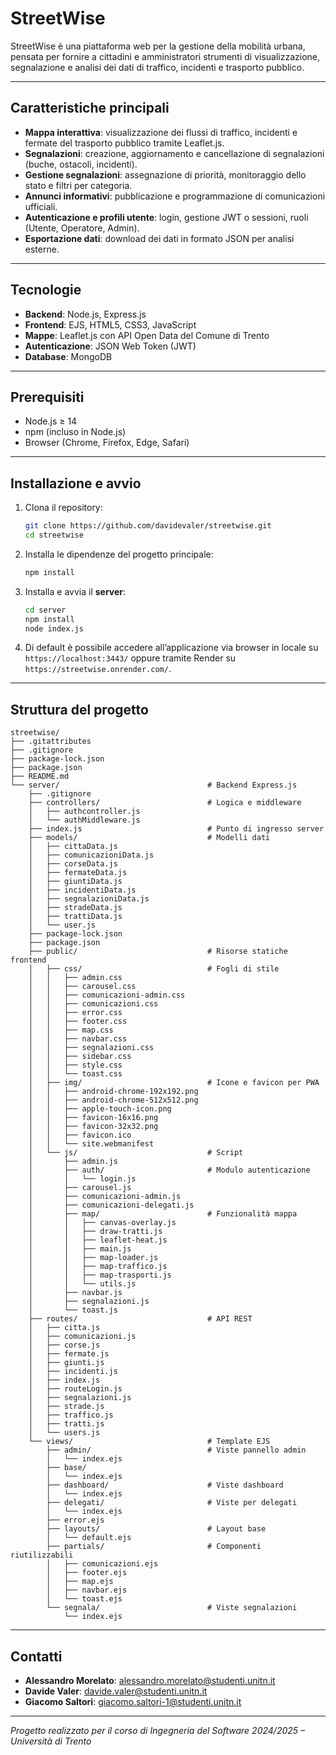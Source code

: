 # StreetWise

StreetWise è una piattaforma web per la gestione della mobilità urbana, pensata per fornire a cittadini e amministratori strumenti di visualizzazione, segnalazione e analisi dei dati di traffico, incidenti e trasporto pubblico.

---

## Caratteristiche principali

- **Mappa interattiva**: visualizzazione dei flussi di traffico, incidenti e fermate del trasporto pubblico tramite Leaflet.js.
- **Segnalazioni**: creazione, aggiornamento e cancellazione di segnalazioni (buche, ostacoli, incidenti).
- **Gestione segnalazioni**: assegnazione di priorità, monitoraggio dello stato e filtri per categoria.
- **Annunci informativi**: pubblicazione e programmazione di comunicazioni ufficiali.
- **Autenticazione e profili utente**: login, gestione JWT o sessioni, ruoli (Utente, Operatore, Admin).
- **Esportazione dati**: download dei dati in formato JSON per analisi esterne.

---

## Tecnologie

- **Backend**: Node.js, Express.js
- **Frontend**: EJS, HTML5, CSS3, JavaScript
- **Mappe**: Leaflet.js con API Open Data del Comune di Trento
- **Autenticazione**: JSON Web Token (JWT)
- **Database**: MongoDB

---

## Prerequisiti

- Node.js ≥ 14
- npm (incluso in Node.js)
- Browser (Chrome, Firefox, Edge, Safari)

---

## Installazione e avvio

1. Clona il repository:
   ```bash
   git clone https://github.com/davidevaler/streetwise.git
   cd streetwise
   ```
2. Installa le dipendenze del progetto principale:
   ```bash
   npm install
   ```
3. Installa e avvia il **server**:
   ```bash
   cd server
   npm install
   node index.js
   ```
4. Di default è possibile accedere all’applicazione via browser in locale su `https://localhost:3443/` oppure tramite Render su `https://streetwise.onrender.com/`.

---

## Struttura del progetto

```
streetwise/
├── .gitattributes
├── .gitignore
├── package-lock.json
├── package.json
├── README.md
└── server/                                 # Backend Express.js
    ├── .gitignore
    ├── controllers/                        # Logica e middleware
    │   ├── authcontroller.js
    │   └── authMiddleware.js
    ├── index.js                            # Punto di ingresso server
    ├── models/                             # Modelli dati
    │   ├── cittaData.js
    │   ├── comunicazioniData.js
    │   ├── corseData.js
    │   ├── fermateData.js
    │   ├── giuntiData.js
    │   ├── incidentiData.js
    │   ├── segnalazioniData.js
    │   ├── stradeData.js
    │   ├── trattiData.js
    │   └── user.js
    ├── package-lock.json
    ├── package.json
    ├── public/                             # Risorse statiche frontend
    │   ├── css/                            # Fogli di stile
    │   │   ├── admin.css
    │   │   ├── carousel.css
    │   │   ├── comunicazioni-admin.css
    │   │   ├── comunicazioni.css
    │   │   ├── error.css
    │   │   ├── footer.css
    │   │   ├── map.css
    │   │   ├── navbar.css
    │   │   ├── segnalazioni.css
    │   │   ├── sidebar.css
    │   │   ├── style.css
    │   │   └── toast.css
    │   ├── img/                            # Icone e favicon per PWA
    │   │   ├── android-chrome-192x192.png
    │   │   ├── android-chrome-512x512.png
    │   │   ├── apple-touch-icon.png
    │   │   ├── favicon-16x16.png
    │   │   ├── favicon-32x32.png
    │   │   ├── favicon.ico
    │   │   └── site.webmanifest
    │   └── js/                             # Script 
    │       ├── admin.js
    │       ├── auth/                       # Modulo autenticazione
    │       │   └── login.js
    │       ├── carousel.js
    │       ├── comunicazioni-admin.js
    │       ├── comunicazioni-delegati.js
    │       ├── map/                        # Funzionalità mappa
    │       │   ├── canvas-overlay.js
    │       │   ├── draw-tratti.js
    │       │   ├── leaflet-heat.js
    │       │   ├── main.js
    │       │   ├── map-loader.js
    │       │   ├── map-traffico.js
    │       │   ├── map-trasporti.js
    │       │   └── utils.js
    │       ├── navbar.js
    │       ├── segnalazioni.js
    │       └── toast.js
    ├── routes/                             # API REST
    │   ├── citta.js
    │   ├── comunicazioni.js
    │   ├── corse.js
    │   ├── fermate.js
    │   ├── giunti.js
    │   ├── incidenti.js
    │   ├── index.js
    │   ├── routeLogin.js
    │   ├── segnalazioni.js
    │   ├── strade.js
    │   ├── traffico.js
    │   ├── tratti.js
    │   └── users.js
    └── views/                              # Template EJS
        ├── admin/                          # Viste pannello admin
        │   └── index.ejs
        ├── base/
        │   └── index.ejs
        ├── dashboard/                      # Viste dashboard
        │   └── index.ejs
        ├── delegati/                       # Viste per delegati
        │   └── index.ejs
        ├── error.ejs
        ├── layouts/                        # Layout base
        │   └── default.ejs
        ├── partials/                       # Componenti riutilizzabili
        │   ├── comunicazioni.ejs
        │   ├── footer.ejs
        │   ├── map.ejs
        │   ├── navbar.ejs
        │   └── toast.ejs
        └── segnala/                        # Viste segnalazioni
            └── index.ejs
```

---

## Contatti

- **Alessandro Morelato**: [alessandro.morelato@studenti.unitn.it](mailto:alessandro.morelato@studenti.unitn.it)
- **Davide Valer**: [davide.valer@studenti.unitn.it](mailto:davide.valer@studenti.unitn.it)
- **Giacomo Saltori**: [giacomo.saltori-1@studenti.unitn.it](mailto:giacomo.saltori-1@studenti.unitn.it)

---

_Progetto realizzato per il corso di Ingegneria del Software 2024/2025 – Università di Trento_
